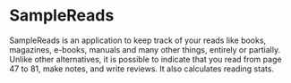 # SampleReads

SampleReads is an application to keep track of your reads like books, magazines, e-books, manuals and many other things, entirely or partially. Unlike other alternatives, it is possible to indicate that you read from page 47 to 81, make notes, and write reviews. It also calculates reading stats.
